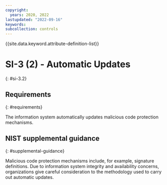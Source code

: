 ```yaml
---
copyright:
  years: 2020, 2022
lastupdated: "2022-09-16"
keywords: 
subcollection: controls
---
```


{{site.data.keyword.attribute-definition-list}}

# SI-3 (2) - Automatic Updates
{: #si-3.2}

## Requirements
{: #requirements}

The information system automatically updates malicious code protection mechanisms.

## NIST supplemental guidance
{: #supplemental-guidance}

Malicious code protection mechanisms include, for example, signature definitions. Due to information system integrity and availability concerns, organizations give careful consideration to the methodology used to carry out automatic updates.


